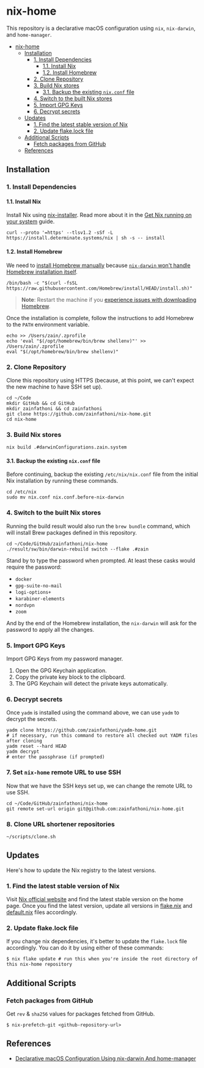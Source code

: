 # nix-home

This repository is a declarative macOS configuration using `nix`, `nix-darwin`,
and `home-manager`.

- [nix-home](#nix-home)
  - [Installation](#installation)
    - [1. Install Dependencies](#1-install-dependencies)
      - [1.1. Install Nix](#11-install-nix)
      - [1.2. Install Homebrew](#12-install-homebrew)
    - [2. Clone Repository](#2-clone-repository)
    - [3. Build Nix stores](#3-build-nix-stores)
      - [3.1. Backup the existing `nix.conf` file](#31-backup-the-existing-nixconf-file)
    - [4. Switch to the built Nix stores](#4-switch-to-the-built-nix-stores)
    - [5. Import GPG Keys](#5-import-gpg-keys)
    - [6. Decrypt secrets](#6-decrypt-secrets)
  - [Updates](#updates)
    - [1. Find the latest stable version of Nix](#1-find-the-latest-stable-version-of-nix)
    - [2. Update flake.lock file](#2-update-flakelock-file)
  - [Additional Scripts](#additional-scripts)
    - [Fetch packages from GitHub](#fetch-packages-from-github)
  - [References](#references)

## Installation

### 1. Install Dependencies

#### 1.1. Install Nix

Install Nix using
[nix-installer](https://zero-to-nix.com/concepts/nix-installer). Read more about
it in the
[Get Nix running on your system](https://zero-to-nix.com/start/install) guide.

```shell
curl --proto '=https' --tlsv1.2 -sSf -L https://install.determinate.systems/nix | sh -s -- install
```

#### 1.2. Install Homebrew

We need to [install Homebrew manually](https://brew.sh) because
[`nix-darwin` won't handle Homebrew installation itself](https://daiderd.com/nix-darwin/manual/index.html#opt-homebrew.enable).

```shell
/bin/bash -c "$(curl -fsSL https://raw.githubusercontent.com/Homebrew/install/HEAD/install.sh)"
```

> **Note**: Restart the machine if you
> [experience issues with downloading Homebrew](https://github.com/orgs/Homebrew/discussions/3343#discussioncomment-3628470).

Once the installation is complete, follow the instructions to add Homebrew to the
`PATH` environment variable.

```shell
echo >> /Users/zain/.zprofile
echo 'eval "$(/opt/homebrew/bin/brew shellenv)"' >> /Users/zain/.zprofile
eval "$(/opt/homebrew/bin/brew shellenv)"
```

### 2. Clone Repository

Clone this repository using HTTPS (because, at this point, we can't expect the
new machine to have SSH set up).

```shell
cd ~/Code
mkdir GitHub && cd GitHub
mkdir zainfathoni && cd zainfathoni
git clone https://github.com/zainfathoni/nix-home.git
cd nix-home
```

### 3. Build Nix stores

```shell
nix build .#darwinConfigurations.zain.system
```

#### 3.1. Backup the existing `nix.conf` file

Before continuing, backup the existing `/etc/nix/nix.conf` file from the initial
Nix installation by running these commands.

```shell
cd /etc/nix
sudo mv nix.conf nix.conf.before-nix-darwin
```

### 4. Switch to the built Nix stores

Running the build result would also run the `brew bundle` command, which will
install Brew packages defined in this repository.

```shell
cd ~/Code/GitHub/zainfathoni/nix-home
./result/sw/bin/darwin-rebuild switch --flake .#zain
```

Stand by to type the password when prompted. At least these casks would require the password:

- `docker`
- `gpg-suite-no-mail`
- `logi-options+`
- `karabiner-elements`
- `nordvpn`
- `zoom`

And by the end of the Homebrew installation, the `nix-darwin` will ask for the password to apply all the changes.

### 5. Import GPG Keys

Import GPG Keys from my password manager.

1. Open the GPG Keychain application.
2. Copy the private key block to the clipboard.
3. The GPG Keychain will detect the private keys automatically.

### 6. Decrypt secrets

Once `yadm` is installed using the command above, we can use `yadm` to decrypt
the secrets.

```shell
yadm clone https://github.com/zainfathoni/yadm-home.git
# if necessary, run this command to restore all checked out YADM files after cloning
yadm reset --hard HEAD
yadm decrypt
# enter the passphrase (if prompted)
```

### 7. Set `nix-home` remote URL to use SSH

Now that we have the SSH keys set up, we can change the remote URL to use SSH.

```shell
cd ~/Code/GitHub/zainfathoni/nix-home
git remote set-url origin git@github.com:zainfathoni/nix-home.git
```

### 8. Clone URL shortener repositories

```shell
~/scripts/clone.sh
```

## Updates

Here's how to update the Nix registry to the latest versions.

### 1. Find the latest stable version of Nix

Visit [Nix official website](https://nixos.org/) and find the latest stable
version on the home page. Once you find the latest version, update all versions
in [flake.nix](./flake.nix) and [default.nix](./home/default.nix) files
accordingly.

### 2. Update flake.lock file

If you change nix dependencies, it's better to update the `flake.lock` file
accordingly. You can do it by using either of these commands:

```shell
$ nix flake update # run this when you're inside the root directory of this nix-home repository
```

## Additional Scripts

### Fetch packages from GitHub

Get `rev` & `sha256` values for packages fetched from GitHub.

```shell
$ nix-prefetch-git <github-repository-url>
```

## References

- [Declarative macOS Configuration Using nix-darwin And home-manager](https://xyno.space/post/nix-darwin-introduction)
